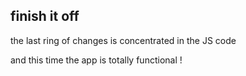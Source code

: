 ## finish it off

the last ring of changes is concentrated in the JS code

and this time the app is totally functional !
